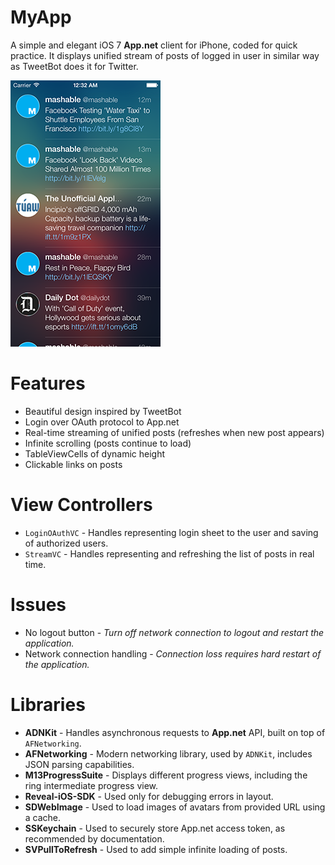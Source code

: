 MyApp
=====

A simple and elegant iOS 7 **App.net** client for iPhone, coded for quick practice. It displays unified stream of posts of logged in user in similar way as TweetBot does it for Twitter.

![Screenshot](https://raw.githubusercontent.com/Legoless/MyApp/master/Resources/screenshot.png "Screenshot")

Features
=====
- Beautiful design inspired by TweetBot
- Login over OAuth protocol to App.net
- Real-time streaming of unified posts (refreshes when new post appears)
- Infinite scrolling (posts continue to load)
- TableViewCells of dynamic height
- Clickable links on posts

View Controllers
=====
- `LoginOAuthVC` - Handles representing login sheet to the user and saving of authorized users.
- `StreamVC` - Handles representing and refreshing the list of posts in real time.

Issues
=====
- No logout button - *Turn off network connection to logout and restart the application.*
- Network connection handling - *Connection loss requires hard restart of the application.*

Libraries
=====
- **ADNKit** - Handles asynchronous requests to **App.net** API, built on top of `AFNetworking`.
- **AFNetworking** - Modern networking library, used by `ADNKit`, includes JSON parsing capabilities.
- **M13ProgressSuite** - Displays different progress views, including the ring intermediate progress view.
- **Reveal-iOS-SDK** - Used only for debugging errors in layout.
- **SDWebImage** - Used to load images of avatars from provided URL using a cache.
- **SSKeychain** - Used to securely store App.net access token, as recommended by documentation.
- **SVPullToRefresh** - Used to add simple infinite loading of posts.

